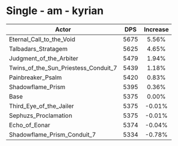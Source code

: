 # Single - am - kyrian
| Actor | DPS | Increase |
|---|:---:|:---:|
|Eternal_Call_to_the_Void|5675|5.56%|
|Talbadars_Stratagem|5625|4.65%|
|Judgment_of_the_Arbiter|5479|1.94%|
|Twins_of_the_Sun_Priestess_Conduit_7|5439|1.18%|
|Painbreaker_Psalm|5420|0.83%|
|Shadowflame_Prism|5395|0.36%|
|Base|5375|0.00%|
|Third_Eye_of_the_Jailer|5375|-0.01%|
|Sephuzs_Proclamation|5375|-0.01%|
|Echo_of_Eonar|5374|-0.04%|
|Shadowflame_Prism_Conduit_7|5334|-0.78%|

